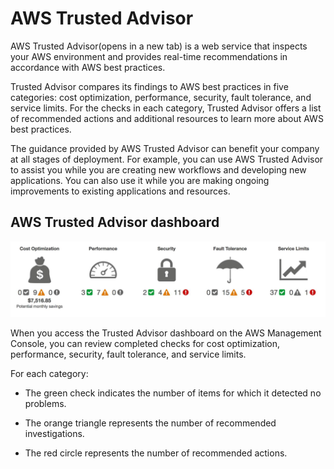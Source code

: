 # AWS Trusted Advisor

AWS Trusted Advisor(opens in a new tab) is a web service that inspects your AWS environment and provides real-time recommendations in accordance with AWS best practices.

Trusted Advisor compares its findings to AWS best practices in five categories: cost optimization, performance, security, fault tolerance, and service limits. For the checks in each category, Trusted Advisor offers a list of recommended actions and additional resources to learn more about AWS best practices.

The guidance provided by AWS Trusted Advisor can benefit your company at all stages of deployment. For example, you can use AWS Trusted Advisor to assist you while you are creating new workflows and developing new applications. You can also use it while you are making ongoing improvements to existing applications and resources.

## AWS Trusted Advisor dashboard

![Alt text](lwODWb-zGloNTubA_2gGWhu3Np9FWdzHm.jpg)

When you access the Trusted Advisor dashboard on the AWS Management Console, you can review completed checks for cost optimization, performance, security, fault tolerance, and service limits.

For each category:

- The green check indicates the number of items for which it detected no problems.

- The orange triangle represents the number of recommended investigations.

- The red circle represents the number of recommended actions.

